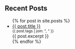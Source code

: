 ## Recent Posts
<ul>
  {% for post in site.posts %}
    <li>
      <a href="{{ post.url }}">{{ post.title }}</a>
      <small style="display: block">
        {{ post.tags | join: ", " }}
      </small>
      <div style="margin-right: 50px; text-align: justify">{{ post.excerpt }}</div>
    </li>
  {% endfor %}
</ul>
